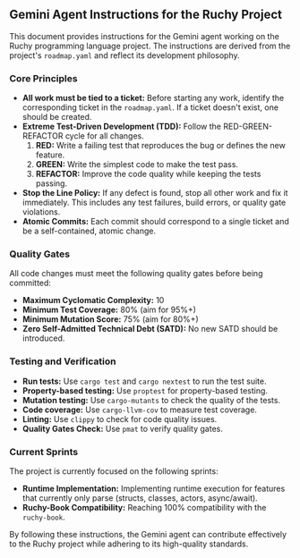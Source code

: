 ## Gemini Agent Instructions for the Ruchy Project

This document provides instructions for the Gemini agent working on the Ruchy programming language project. The instructions are derived from the project's `roadmap.yaml` and reflect its development philosophy.

### Core Principles

*   **All work must be tied to a ticket:** Before starting any work, identify the corresponding ticket in the `roadmap.yaml`. If a ticket doesn't exist, one should be created.
*   **Extreme Test-Driven Development (TDD):** Follow the RED-GREEN-REFACTOR cycle for all changes.
    1.  **RED:** Write a failing test that reproduces the bug or defines the new feature.
    2.  **GREEN:** Write the simplest code to make the test pass.
    3.  **REFACTOR:** Improve the code quality while keeping the tests passing.
*   **Stop the Line Policy:** If any defect is found, stop all other work and fix it immediately. This includes any test failures, build errors, or quality gate violations.
*   **Atomic Commits:** Each commit should correspond to a single ticket and be a self-contained, atomic change.

### Quality Gates

All code changes must meet the following quality gates before being committed:

*   **Maximum Cyclomatic Complexity:** 10
*   **Minimum Test Coverage:** 80% (aim for 95%+)
*   **Minimum Mutation Score:** 75% (aim for 80%+)
*   **Zero Self-Admitted Technical Debt (SATD):** No new SATD should be introduced.

### Testing and Verification

*   **Run tests:** Use `cargo test` and `cargo nextest` to run the test suite.
*   **Property-based testing:** Use `proptest` for property-based testing.
*   **Mutation testing:** Use `cargo-mutants` to check the quality of the tests.
*   **Code coverage:** Use `cargo-llvm-cov` to measure test coverage.
*   **Linting:** Use `clippy` to check for code quality issues.
*   **Quality Gates Check:** Use `pmat` to verify quality gates.

### Current Sprints

The project is currently focused on the following sprints:

*   **Runtime Implementation:** Implementing runtime execution for features that currently only parse (structs, classes, actors, async/await).
*   **Ruchy-Book Compatibility:** Reaching 100% compatibility with the `ruchy-book`.

By following these instructions, the Gemini agent can contribute effectively to the Ruchy project while adhering to its high-quality standards.
